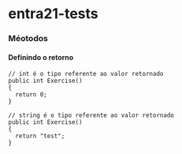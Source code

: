 # entra21-tests

### Méotodos
#### Definindo o retorno
    // int é o tipo referente ao valor retornado
    public int Exercise()
    {
      return 0;
    }

    // string é o tipo referente ao valor retornado
    public int Exercise()
    {
      return "test";
    }
